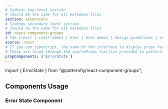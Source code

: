 ```yaml
---
# Sidenav top-level section
# should be the same for all markdown files
section: extensions
# Sidenav secondary level section
# should be the same for all markdown files
id: react-component-groups
# Tab (react | react-demos | html | html-demos | design-guidelines | accessibility)
source: react
# If you use typescript, the name of the interface to display props for
# These are found through the sourceProps function provided in patternfly-docs.source.js
propComponents: ['ErrorState']
---
```


import { ErrorState } from "@patternfly/react-component-groups";

## Components Usage

### Error State Component

```js file="./ErrorStateExample.tsx"

```

